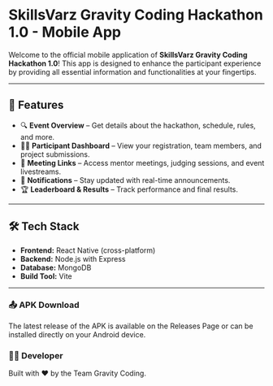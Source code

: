 # SkillsVarz Gravity Coding Hackathon 1.0 - Mobile App

Welcome to the official mobile application of **SkillsVarz Gravity Coding Hackathon 1.0**! This app is designed to enhance the participant experience by providing all essential information and functionalities at your fingertips.

---

## 📱 Features

- 🔍 **Event Overview** – Get details about the hackathon, schedule, rules, and more.
- 🧑‍💻 **Participant Dashboard** – View your registration, team members, and project submissions.
- 🎥 **Meeting Links** – Access mentor meetings, judging sessions, and event livestreams.
- 🔔 **Notifications** – Stay updated with real-time announcements.
- 🏆 **Leaderboard & Results** – Track performance and final results.

---

## 🛠 Tech Stack

- **Frontend:** React Native (cross-platform)
- **Backend:** Node.js with Express
- **Database:** MongoDB
- **Build Tool:** Vite

---

### 📤 APK Download
The latest release of the APK is available on the Releases Page or can be installed directly on your Android device.

### 🧑‍💼 Developer
Built with ❤️ by the Team Gravity Coding.
